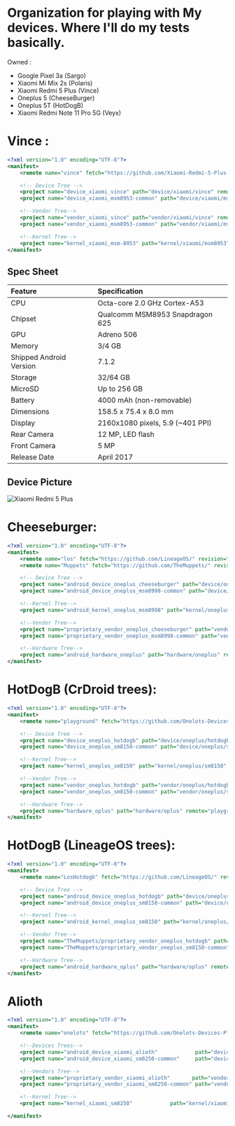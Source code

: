 # Organization for playing with My devices. Where I'll do my tests basically.

Owned : 
- Google Pixel 3a (Sargo)
- Xiaomi Mi Mix 2s (Polaris)
- Xiaomi Redmi 5 Plus (Vince)
- Oneplus 5 (CheeseBurger)
- Oneplus 5T (HotDogB)
- Xiaomi Redmi Note 11 Pro 5G (Veyx)


# Vince :

```xml
<?xml version="1.0" encoding="UTF-8"?>
<manifest>
    <remote name="vince" fetch="https://github.com/Xiaomi-Redmi-5-Plus-developement/" revision="lineage-21" />

    <!-- Device Tree -->
    <project name="device_xiaomi_vince" path="device/xiaomi/vince" remote="vince"/>
    <project name="device_xiaomi_msm8953-common" path="device/xiaomi/msm8953-common" remote="vince"/>

    <!--Vendor Tree-->
    <project name="vendor_xiaomi_vince" path="vendor/xiaomi/vince" remote="vince"/>
    <project name="vendor_xiaomi_msm8953-common" path="vendor/xiaomi/msm8953-common" remote="vince"/>

    <!--Kernel Tree-->
    <project name="kernel_xiaomi_msm-8953" path="kernel/xiaomi/msm8953" remote="vince"/>
</manifest>
```


## Spec Sheet

| Feature                 | Specification                     |
| :---------------------- | :-------------------------------- |
| CPU                     | Octa-core 2.0 GHz Cortex-A53      |
| Chipset                 | Qualcomm MSM8953 Snapdragon 625   |
| GPU                     | Adreno 506                        |
| Memory                  | 3/4 GB                            |
| Shipped Android Version | 7.1.2                             |
| Storage                 | 32/64 GB                          |
| MicroSD                 | Up to 256 GB                      |
| Battery                 | 4000 mAh (non-removable)          |
| Dimensions              | 158.5 x 75.4 x 8.0 mm             |
| Display                 | 2160x1080 pixels, 5.9 (~401 PPI)  |
| Rear Camera             | 12 MP, LED flash                  |
| Front Camera            | 5 MP                              |
| Release Date            | April 2017                        |

## Device Picture

![Xiaomi Redmi 5 Plus](https://i.imgur.com/2FYdLQK.jpg "Xiaomi Redmi 5 Plus")


# Cheeseburger:

```xml
<?xml version="1.0" encoding="UTF-8"?>
<manifest>
    <remote name="los" fetch="https://github.com/LineageOS/" revision="lineage-21" />
    <remote name="Muppets" fetch="https://github.com/TheMuppets/" revision="Muppets" />

    <!-- Device Tree -->
    <project name="android_device_oneplus_cheeseburger" path="device/oneplus/cheeseburger" remote="los"/>
    <project name="android_device_oneplus_msm8998-common" path="device/oneplus/msm8998-common" remote="los"/>

    <!--Kernel Tree-->
    <project name="android_kernel_oneplus_msm8998" path="kernel/oneplus/msm8998" remote="los"/>

    <!--Vendor Tree-->
    <project name="proprietary_vendor_oneplus_cheeseburger" path="vendor/oneplus/cheeseburger" remote="Muppets" revision="lineage-21"/>
    <project name="proprietary_vendor_oneplus_msm8998-common" path="vendor/oneplus/msm8998-common" remote="Muppets" revision="lineage-21"/>

    <!--Hardware Tree-->
    <project name="android_hardware_oneplus" path="hardware/oneplus" remote="los"/>
</manifest>
```

# HotDogB (CrDroid trees):

```xml
<?xml version="1.0" encoding="UTF-8"?>
<manifest>
    <remote name="playground" fetch="https://github.com/Onelots-Devices-Playground/" revision="vic" />

    <!-- Device Tree -->
    <project name="device_oneplus_hotdogb" path="device/oneplus/hotdogb" remote="playground"/>
    <project name="device_oneplus_sm8150-common" path="device/oneplus/sm8150-common" remote="playground"/>

    <!--Kernel Tree-->
    <project name="kernel_oneplus_sm8150" path="kernel/oneplus/sm8150" remote="playground"/>

    <!--Vendor Tree-->
    <project name="vendor_oneplus_hotdogb" path="vendor/oneplus/hotdogb" remote="playground"/>
    <project name="vendor_oneplus_sm8150-common" path="vendor/oneplus/sm8150-common" remote="playground"/>

    <!--Hardware Tree-->
    <project name="hardware_oplus" path="hardware/oplus" remote="playground"/>
</manifest>
```

# HotDogB (LineageOS trees):

```xml
<?xml version="1.0" encoding="UTF-8"?>
<manifest>
    <remote name="LosHotdogb" fetch="https://github.com/LineageOS/" revision="lineage-22.1" />

    <!-- Device Tree -->
    <project name="android_device_oneplus_hotdogb" path="device/oneplus/hotdogb" remote="LosHotdogb"/>
    <project name="android_device_oneplus_sm8150-common" path="device/oneplus/sm8150-common" remote="LosHotdogb"/>

    <!--Kernel Tree-->
    <project name="android_kernel_oneplus_sm8150" path="kernel/oneplus/sm8150" remote="LosHotdogb"/>

    <!--Vendor Tree-->
    <project name="TheMuppets/proprietary_vendor_oneplus_hotdogb" path="vendor/oneplus/hotdogb" remote="github" revision="lineage-22.1"/>
    <project name="TheMuppets/proprietary_vendor_oneplus_sm8150-common" path="vendor/oneplus/sm8150-common" remote="github" revision="lineage-22.1"/>

    <!--Hardware Tree-->
    <project name="android_hardware_oplus" path="hardware/oplus" remote="LosHotdogb"/>
</manifest>
```

# Alioth

```xml
<?xml version="1.0" encoding="UTF-8"?>
<manifest>
    <remote name="onelots" fetch="https://github.com/Onelots-Devices-Playground/" revision="vic" />

    <!--Devices Trees-->
    <project name="android_device_xiaomi_alioth"            path="device/xiaomi/alioth" remote="los"/>
    <project name="android_device_xiaomi_sm8250-common"     path="device/xiaomi/sm8250-common" remote="los" />

    <!--Vendors Tree-->
    <project name="proprietary_vendor_xiaomi_alioth"       path="vendor/xiaomi/alioth"       remote="muppets" />
    <project name="proprietary_vendor_xiaomi_sm8250-common" path="vendor/xiaomi/sm8250-common" remote="muppets" />

    <!--Kernel Tree-->
    <project name="kernel_xiaomi_sm8250"            path="kernel/xiaomi/sm8250"        remote="onelots" />

</manifest>
```
